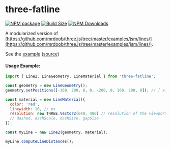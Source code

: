 three-fatline
=============

[![NPM package][npm-img]][npm-url]
[![Build Size][build-size-img]][build-size-url]
[![NPM Downloads][npm-downloads-img]][npm-downloads-url]

A modularized version of [https://github.com/mrdoob/three.js/tree/master/examples/jsm/lines/](https://github.com/mrdoob/three.js/tree/master/examples/jsm/lines/).

See the [example](https://vasturiano.github.io/three-fatline/example/fat-lines/) ([source](https://github.com/vasturiano/three-fatline/blob/master/example/fat-lines/index.html))

#### Usage Example:
```js
import { Line2, LineGeometry, LineMaterial } from 'three-fatline';

const geometry = new LineGeometry();
geometry.setPositions([-160, 200, 0, 0, -200, 0, 160, 200, 0]); // [ x1, y1, z1,  x2, y2, z2, ... ] format

const material = new LineMaterial({
  color: 'red',
  linewidth: 10, // px
  resolution: new THREE.Vector2(640, 480) // resolution of the viewport
  // dashed, dashScale, dashSize, gapSize
});

const myLine = new Line2(geometry, material);

myLine.computeLineDistances();
```

[npm-img]: https://img.shields.io/npm/v/three-fatline
[npm-url]: https://npmjs.org/package/three-fatline
[build-size-img]: https://img.shields.io/bundlephobia/minzip/three-fatline
[build-size-url]: https://bundlephobia.com/result?p=three-fatline
[npm-downloads-img]: https://img.shields.io/npm/dt/three-fatline
[npm-downloads-url]: https://www.npmtrends.com/three-fatline
